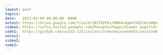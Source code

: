 ```yaml
---
layout: post
topics: 
date:   2023-02-09 08:00:00 -0800
notes1: https://drive.google.com/file/d/102TVDF6irDMH4u4gwVlkbZcbtuAMp4E2/view?usp=share_link
video1: https://usfca.hosted.panopto.com/Panopto/Pages/Viewer.aspx?id=1aadd682-9be0-415a-8623-af93011bd854
code1:  https://github.com/cs315-s23/inclass/tree/main/week03/section01
notes2: 
video2: 
code2:
---
```

